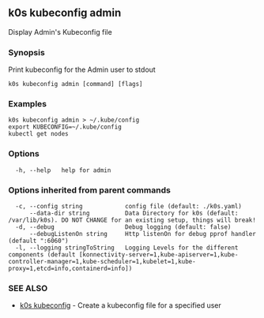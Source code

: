 ## k0s kubeconfig admin

Display Admin's Kubeconfig file

### Synopsis

Print kubeconfig for the Admin user to stdout

```shell
k0s kubeconfig admin [command] [flags]
```

### Examples

```shell
k0s kubeconfig admin > ~/.kube/config
export KUBECONFIG=~/.kube/config
kubectl get nodes
```

### Options

```shell
  -h, --help   help for admin
```

### Options inherited from parent commands

```shell
  -c, --config string            config file (default: ./k0s.yaml)
      --data-dir string          Data Directory for k0s (default: /var/lib/k0s). DO NOT CHANGE for an existing setup, things will break!
  -d, --debug                    Debug logging (default: false)
      --debugListenOn string     Http listenOn for debug pprof handler (default ":6060")
  -l, --logging stringToString   Logging Levels for the different components (default [konnectivity-server=1,kube-apiserver=1,kube-controller-manager=1,kube-scheduler=1,kubelet=1,kube-proxy=1,etcd=info,containerd=info])
```

### SEE ALSO

* [k0s kubeconfig](k0s_kubeconfig.md) - Create a kubeconfig file for a specified user
